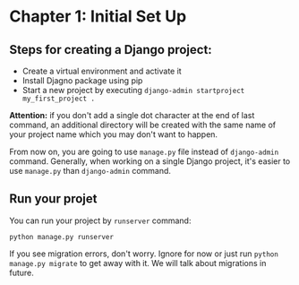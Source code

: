 # Chapter 1: Initial Set Up
## Steps for creating a Django project:
- Create a virtual environment and activate it
- Install Djagno package using pip
- Start a new project by executing `django-admin startproject my_first_project .`

**Attention:** if you don't add a single dot character at the end of last command, an additional directory will be created with the same name of your project name which you may don't want to happen.

From now on, you are going to use `manage.py` file instead of `django-admin` command. Generally, when working on a single Django project, it's easier to use `manage.py` than `django-admin` command.

## Run your projet
You can run your project by `runserver` command:

`python manage.py runserver`

If you see migration errors, don't worry. Ignore for now or just run `python manage.py migrate` to get away with it. We will talk about migrations in future.
